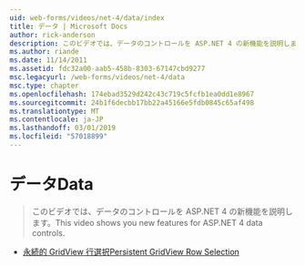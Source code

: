```yaml
---
uid: web-forms/videos/net-4/data/index
title: データ | Microsoft Docs
author: rick-anderson
description: このビデオでは、データのコントロールを ASP.NET 4 の新機能を説明します。
ms.author: riande
ms.date: 11/14/2011
ms.assetid: fdc32a00-aab5-458b-8303-67147cbd9277
msc.legacyurl: /web-forms/videos/net-4/data
msc.type: chapter
ms.openlocfilehash: 174ebad3529d242c43c719c5fcfb1ea0dd1e8967
ms.sourcegitcommit: 24b1f6decbb17bb22a45166e5fdb0845c65af498
ms.translationtype: MT
ms.contentlocale: ja-JP
ms.lasthandoff: 03/01/2019
ms.locfileid: "57018899"
---
```

<a name="data"></a><span data-ttu-id="29707-103">データ</span><span class="sxs-lookup"><span data-stu-id="29707-103">Data</span></span>
====================
> <span data-ttu-id="29707-104">このビデオでは、データのコントロールを ASP.NET 4 の新機能を説明します。</span><span class="sxs-lookup"><span data-stu-id="29707-104">This video shows you new features for ASP.NET 4 data controls.</span></span>


- [<span data-ttu-id="29707-105">永続的 GridView 行選択</span><span class="sxs-lookup"><span data-stu-id="29707-105">Persistent GridView Row Selection</span></span>](aspnet-4-quick-hit-persistent-gridview-row-selection.md)
